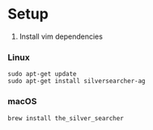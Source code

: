 # Setup

1. Install vim dependencies

### Linux
```
sudo apt-get update
sudo apt-get install silversearcher-ag
```

### macOS
```
brew install the_silver_searcher
```

